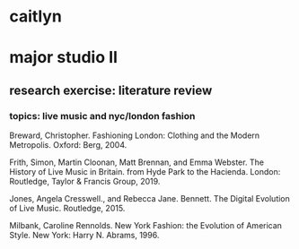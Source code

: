 # caitlyn
# major studio II

## research exercise: literature review
### topics: live music and nyc/london fashion

Breward, Christopher. Fashioning London: Clothing and the Modern Metropolis. Oxford: Berg, 2004.

Frith, Simon, Martin Cloonan, Matt Brennan, and Emma Webster. The History of Live Music in Britain. from Hyde Park to the Hacienda. London: Routledge, Taylor & Francis Group, 2019.

Jones, Angela Cresswell., and Rebecca Jane. Bennett. The Digital Evolution of Live Music. Routledge, 2015.

Milbank, Caroline Rennolds. New York Fashion: the Evolution of American Style. New York: Harry N. Abrams, 1996.
